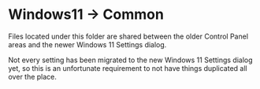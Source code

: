 # Windows11 -> Common

Files located under this folder are shared between the older Control Panel areas and the newer Windows 11 Settings dialog.

Not every setting has been migrated to the new Windows 11 Settings dialog yet, so this is an unfortunate requirement to not have things duplicated all over the place.
